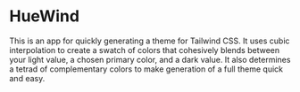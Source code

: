# HueWind

This is an app for quickly generating a theme for Tailwind CSS. It uses cubic interpolation to create a swatch of colors that cohesively blends between your light value, a chosen primary color, and a dark value. It also determines a tetrad of complementary colors to make generation of a full theme quick and easy.


